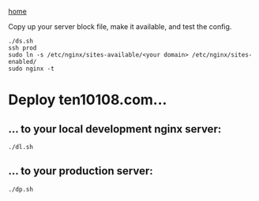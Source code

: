 [home](../README.md)

Copy up your server block file, make it available, and test the config.


    ./ds.sh
    ssh prod
    sudo ln -s /etc/nginx/sites-available/<your domain> /etc/nginx/sites-enabled/
    sudo nginx -t

# Deploy ten10108.com...

## ... to your local development nginx server:
    

    ./dl.sh


## ... to your production server:


    ./dp.sh




